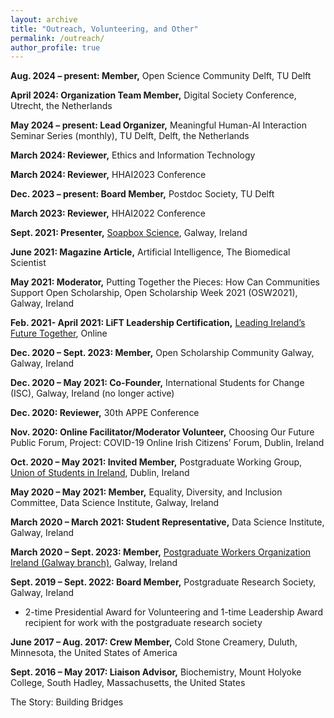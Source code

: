 ```yaml
---
layout: archive
title: "Outreach, Volunteering, and Other"
permalink: /outreach/
author_profile: true
---
```


**Aug. 2024 – present: Member,** Open Science Community Delft, TU Delft

**April 2024: Organization Team Member,** Digital Society Conference, Utrecht, the Netherlands

**May 2024 – present: Lead Organizer,** Meaningful Human-AI Interaction Seminar Series (monthly), TU Delft, Delft, the Netherlands

**March 2024: Reviewer,** Ethics and Information Technology

**March 2024: Reviewer,** HHAI2023 Conference

**Dec. 2023 – present:	Board Member,** Postdoc Society, TU Delft 

**March 2023: Reviewer,** HHAI2022 Conference

**Sept. 2021: Presenter,** [Soapbox Science](http://soapboxscience.org/galway-local-organising-team/), Galway, Ireland

**June 2021: Magazine Article,** Artificial Intelligence, The Biomedical Scientist

**May 2021:	Moderator,** Putting Together the Pieces: How Can Communities Support Open Scholarship, Open Scholarship Week 2021 (OSW2021), Galway, Ireland

**Feb. 2021- April 2021: LiFT Leadership Certification,** [Leading Ireland’s Future Together](https://liftireland.ie), Online

**Dec. 2020 – Sept. 2023: Member,** Open Scholarship Community Galway, Galway, Ireland

**Dec. 2020 – May 2021:	Co-Founder,** International Students for Change (ISC), Galway, Ireland (no longer active)

**Dec. 2020: Reviewer,** 30th APPE Conference

**Nov. 2020: Online Facilitator/Moderator Volunteer,** Choosing Our Future Public Forum, Project: COVID-19 Online Irish Citizens’ Forum, Dublin, Ireland

**Oct. 2020 – May 2021:	Invited Member,** Postgraduate Working Group, [Union of Students in Ireland](https://usi.ie), Dublin, Ireland

**May 2020 – May 2021:	Member,** Equality, Diversity, and Inclusion Committee, Data Science Institute, Galway, Ireland

**March 2020 – March 2021: Student Representative,** Data Science Institute, Galway, Ireland

**March 2020 – Sept. 2023:	Member,** [Postgraduate Workers Organization Ireland (Galway branch)](https://linktr.ee/pwo_ireland), Galway, Ireland

**Sept. 2019 – Sept. 2022: Board Member,** Postgraduate Research Society, Galway, Ireland
* 2-time Presidential Award for Volunteering and 1-time Leadership Award recipient for work with the postgraduate research society 

**June 2017 – Aug. 2017:	Crew Member,** Cold Stone Creamery, Duluth, Minnesota, the United States of America

**Sept. 2016 – May 2017:	Liaison Advisor,** Biochemistry, Mount Holyoke College, South Hadley, Massachusetts, the United States


The Story: Building Bridges


